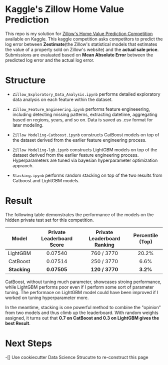 # Kaggle's Zillow Home Value Prediction 
This repo is my solution for [Zillow's Home Value Prediction Competition](https://www.kaggle.com/c/zillow-prize-1/) available on Kaggle. This kaggle competition asks competitors to predict the log error between **Zestimate**(the Zillow's statistical models that estimates the value of a property sold on Zillow's website) and the **actual sale price**. Submissions are evaluated based on **Mean Absolute Error** between the predicted log error and the actual log error.

# Structure

- `Zillow_Exploratory_Data_Analysis.ipynb` performs detailed exploratory data analysis on each feature within the dataset.

- `Zillow_Feature_Engineering.ipynb` performs feature engineeering, including detecting missing patterns, extracting datetime, aggregating based on regions, years, and so on. Data is saved as .csv format for later modeling.

- `Zillow Modeling-Catboost.ipynb` constructs CatBoost models on top of the dataset derived from the earlier feature engineering process.

- `Zillow Modeling-lgb.ipynb` constructs LightGBM models on top of the dataset derived from the earlier feature engineering process. Hyperparameters are tuned via bayesian hyperparameter optimization appraoch. 

- `Stacking.ipynb` performs random stacking on top of the two results from Catboost and LightGBM models. 

# Result

The following table demonstrates the performance of the models on the hidden private test set for this competition.


| Model | Private Leaderboard Score | Private Leaderboard Ranking | Percentile (Top) |
| :---: | :---:| :---: | :---: |
| LightGBM | 0.07540 | 760 / 3770 | 20.2% |
| CatBoost | 0.07514 | 250 / 3770 | 6.6% |
| **Stacking** | **0.07505** | **120 / 3770** | **3.2%** |

CatBoost, without tuning much parameter, showcases stroing performance, while LightGBM performs poor even if I perform some sort of parameter tuning. The performace on LightGBM model could have been improved if I worked on tuning hyperparameter more.

In the meantime, stacking is one powerful method to combine the "opinion" from two models and thus climb up the leaderboard. With random weights assigned, it turns out that **0.7 on CatBoost and 0.3 on LightGBM gives the best Result**. 


# Next Steps
-[] Use cookiecutter Data Science Strucutre to re-construct this page